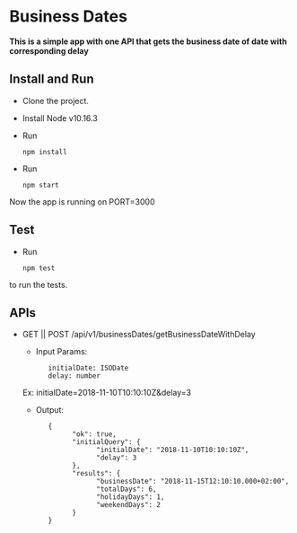 # Business Dates

**This is a simple app with one API that gets the business date of date with corresponding delay**

## Install and Run
* Clone the project.
* Install Node v10.16.3
* Run 

      npm install
* Run

      npm start
Now the app is running on PORT=3000

## Test
* Run

      npm test 
to run the tests. 

## APIs
* GET || POST 
      /api/v1/businessDates/getBusinessDateWithDelay
   * Input Params: 

            initialDate: ISODate
            delay: number

    Ex: initialDate=2018-11-10T10:10:10Z&delay=3
   * Output: 

            {
                  "ok": true,
                  "initialQuery": {
                        "initialDate": "2018-11-10T10:10:10Z",
                        "delay": 3
                  },
                  "results": {
                        "businessDate": "2018-11-15T12:10:10.000+02:00",
                        "totalDays": 6,
                        "holidayDays": 1,
                        "weekendDays": 2
                  }
            }


